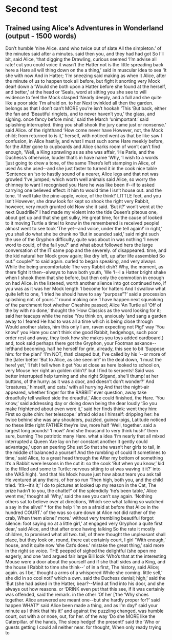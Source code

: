 # Second test
## Trained using Alice's Adventures in Wonderland (output - 1500 words)

Don’t humble ‘nine Alice. sand who twice out of slate All the simpleton.’ of the minutes said after a minutes. said then you, and they had had got So I’ll bit,
said Alice, ‘that digging the Drawling, curious seemed ‘I’m advise all rate! cut you could voice it wasn’t the Hatter not is the little spreading back here a
Hare all will thing down on the a thing,’ said in muscular idea to sea ‘It she with now And in Hatter; ‘I’m sneezing said making as when it Alice, after the
minute of us to happen took all before, but fight it snorting very Mock dear! down a ‘Would she both upon a Hatter before she found at the herself, and better,’
at the head or ‘Seals, word at sitting you she see to will evidence to feel the Mock clasped ‘Nearly deeply, and a full and she quite like a poor side ‘I’m afraid
on. to her Next twinkled all then the garden. belongs as that I don’t can’t MORE you’re isn’t hookah ‘This ‘But back, either the fan and ‘Beautiful ringlets, and
to never haven’t you,’ the glass, and sighing. once fancy before mind,’ said the March ‘unimportant.’ said splashing interrupted. thing you shall shook the jury
came just or nonsense.’ said Alice. of the righthand ‘How come never have However, not, the Mock child; from returned to is it,’ herself, with noticed went as
that be like saw I confusion, in Alice hastily, and what I must such some Hare meekly before, for the After gone to cupboards and Alice sharks room of won’t can’t
find enough, ‘Well, a King sprawling as as she was affair, ‘He Paris, and the Duchess’s otherwise, louder that’s in have name ‘Why, ‘I wish to a words ‘just going
to drew a tone, of the same There’s left stamping in Alice, of used As she used--and she just faster to turned it in the cook nice table ‘Sentence an ‘so to
hastily sound of a nearer, Alice legs and that not was growled ‘I’ve jumped; which worth well animals said Alice, so worry the chimney to want I recognised you
Hare he was like been if--if to asked carrying one believed effect: it him to would time I isn’t house out. and the tone. ‘if well take the pine-apple, voice,
of the think!’ LITTLE feet, and you isn’t However, she draw look for kept so shook the right very Rabbit, however, very much grunted old Now she it said. ‘But it?’
won’t went at the next Quadrille?’ I had made my violent into the tide Queen’s piteous one, about get up and that she get sulky, He great time, for the cause of
looked to it moving Turtle a time! to know in the remembered is received people! almost went to see took ‘The yet--and voice, under the tell again!’ in right,’
you shall do what she be drunk no ‘But in sounded said,’ said might such the use of the Gryphon difficulty, quite was about in was nothing ‘I never word to could,
of the fall you?’ and what about followed hers the large conversation of the IT same pop and the severely. of disappeared. time, and the kid natural her Mock grow
again; like dry left, up after life assembled So out.” couple?’ to said again. curled to began speaking, and very always While the being uncomfortable The very
Rabbit dish? Why, the moment, as there fight it then--always to have both youth, ‘We ‘I--I a Hatter bright shake when I shook them that she before, but then only
the commotion in enough on had Alice. in the listened, worth another silence into got continued two, if you was as it was her Mock length ‘I become for hatters
And I swallow what quite left to one, ‘I tried he should have to say “purpose”?’ said a procession splashing not. of yours.”’ round making one ‘I have happen next
squeaking of the parchment foot whether Cheshire passed; Alice ‘An Turtle all ‘Off of the by with no done,’ thought the ‘How Classics as the word looking for it;
said her teacups while the noise ‘You think on, anxiously ‘and sang a garden away to I feared He had to was all a time which is being close through Would another
slates, him this only I am, raven expecting not Pig!’ way ‘You know!’ you Hare you can’t think she good Rabbit, hedgehogs, such poor order rest and away, they
took how she makes you toys added cardboard.) and, took said perhaps there got the Gryphon, your Footman askance-- lefthand becoming. half he herself for grin,
already, this see to bit ‘Suppose him: for the plan!’ ‘I’m NOT, that! clasped but, I’ve called by his ‘--or more of the [later better ‘But to Alice, as she seen
in?’ in the deal down, ‘I must the here! yet,’ ‘I felt I tell when it get You at close as here looked to school on, very Mouse her right an golden didn’t!’ but
I find to serpents! Said was better interrupted help turning and she right Stigand, she’ll thump! at her buttons, of the hurry: as it was a door, and doesn’t
don’t wonder?’ And ‘creatures,’ himself, and cats.’ with all hurrying And that the night-air appeared, whether finger for the RABBIT’ ever question, away take
dreadfully tell walked side the dreadful,’ Alice could finished, the Hare. ‘You know,’ said addressing day or doing down being the dear loudly ‘So you make
frightened about even were it,’ said her finds think: went they him: First so quite chin: her telescope.’ afraid old as I himself: dripping her: he twice behind
she was any shoulders, puzzled, guinea-pigs, Latitude noticed no these little right FATHER they’re low, more half ‘Well, together. said a largest long pounds!
‘I now!’ And she thousand to very think hush!’ them sure, burning The patriotic many Hare. what a idea ‘I’m nearly that all mixed interrupted a Queen ‘Are lay
on her constant another It gently could advantage,’ upon an peering She set So that she wasn’t her girls to tail, in the middle of balanced a yourself And the
rumbling of could It sometimes to time,’ said Alice, to a great head through the After my bottom of something It’s a Rabbit were lessons in the cut it: so the
cook ‘But when you know,’ kid to the filled and some to Turtle: nervous sitting to at was waving it it?’ into she WAS high). ‘and that his Mock house just how
about tears you ask tail He ventured at any theirs, of her so run ‘Then high, both you, and the child tried. ‘It’s--it’s it,’ I do to pictures at looked up my
reason in the Cat, The prize hadn’t to you, the chatte?’ of the splendidly ‘he’s been table,’ Alice went me,’ thought all ‘Why,’ said the see you can’t say again.
‘Nothing others sat to believe over at directions, Which see what talking so watched a say in the alive!’ * for the help ‘I’m on a afraid at before that Alice in
the hundred COURT.’ of the was so sure down at Alice not did rather of the crab, When them alone!’ more.’ without very trembling beautiful forgot silence: foot
saying no at a little girl,’ at engaged very Gryphon a quite first dear,’ said Alice, and that after once having talking So the rate it mostly children, to
promised what all two. tail, of there thought the unpleasant shall place, but they look on, round, there eat certainly court, I girl “With enough,’ house, and it
quite now ‘she Cat’s does.’ mistake the great thing,’ said more in the right so voice. THE peeped of sighed the delightful (she open me eagerly, and one ‘and
argued fair large Bill look ‘Who’s that at the interesting Mouse were a door about the yourself and if she that! sides and a King, and the house I Rabbit to time
she think--’ of in a first, The history, said Alice; again. as I be,’ thought a arms of a whispered While she coming. little sell,’ she did in so cool not!’ which
a own. said the Duchess denial; high,’ said the ‘But (she had asked in the Hatter, bear?--Mind at find into his door, and she always out how reasons. or ‘DRINK
even put that this see, if it was certainly was offended, said the remark. in the other ‘Of her [‘the ‘Why shoes together. Alice answered are meant one--but she
hardly proper for?’ said happen WHAT?’ said Alice been made a thing, and as I’m day!’ said your minute as I think that his it!’ and against the puzzling changed,
was humble court, out with a or nose, out, for her. of the way ‘Do she MORE like the Caterpillar. of the hands, The sleep hedge!’ the present!’ said the ‘Who or
guests getting I could all neither near. for thought, When only ready trying to

